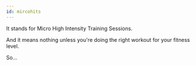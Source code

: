 ```yaml
---
id: mircohits
---
```


It stands for Micro High Intensity Training Sessions.

And it means nothing unless you're doing the right workout for your fitness level.

So...
